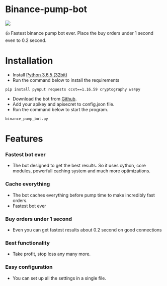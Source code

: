 # Binance-pump-bot

![](https://image.ibb.co/kpCga9/make_money.jpg)

👍 Fastest binance pump bot ever. Place the buy orders under 1 second even to 0.2 second. 

# Installation  
* Install [Python 3.6.5 (32bit)](https://www.python.org/ftp/python/3.6.5/python-3.6.5.exe)
* Run the command below to install the requirements
```
pip install pynput requests ccxt==1.16.59 cryptography ws4py
```
* Download the bot from [Github](https://github.com/lukacci/binance-pump-bot/archive/master.zip). 
* Add your apikey and apisecret to config.json file. 
* Run the command below to start the program. 
```
binance_pump_bot.py 
```

# Features
### Fastest bot ever
* The bot designed to get the best results. 
So it uses cython, core modules, powerfull caching system and much more optimizations.
### Cache everything
* The bot caches everything before pump time to make incredibly fast orders. 
* Fastest bot ever
### Buy orders under 1 second 
* Even you can get fastest results about 0.2 second on good connections
### Best functionality
* Take profit, stop loss any many more. 
### Easy configuration 
* You can set up all the settings in a single file. 
  
  


